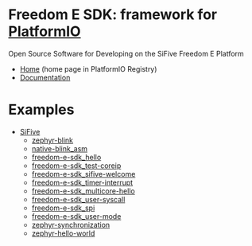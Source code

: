 
# Freedom E SDK: framework for [PlatformIO](https://platformio.org)

Open Source Software for Developing on the SiFive Freedom E Platform

* [Home](https://platformio.org/frameworks/freedom-e-sdk) (home page in PlatformIO Registry)
* [Documentation](https://docs.platformio.org/page/frameworks/freedom-e-sdk.html)

# Examples

- [SiFive](https://github.com/platformio/platform-sifive)
  * [zephyr-blink](https://github.com/platformio/platform-sifive/tree/master/examples/zephyr-blink)
  * [native-blink_asm](https://github.com/platformio/platform-sifive/tree/master/examples/native-blink_asm)
  * [freedom-e-sdk_hello](https://github.com/platformio/platform-sifive/tree/master/examples/freedom-e-sdk_hello)
  * [freedom-e-sdk_test-coreip](https://github.com/platformio/platform-sifive/tree/master/examples/freedom-e-sdk_test-coreip)
  * [freedom-e-sdk_sifive-welcome](https://github.com/platformio/platform-sifive/tree/master/examples/freedom-e-sdk_sifive-welcome)
  * [freedom-e-sdk_timer-interrupt](https://github.com/platformio/platform-sifive/tree/master/examples/freedom-e-sdk_timer-interrupt)
  * [freedom-e-sdk_multicore-hello](https://github.com/platformio/platform-sifive/tree/master/examples/freedom-e-sdk_multicore-hello)
  * [freedom-e-sdk_user-syscall](https://github.com/platformio/platform-sifive/tree/master/examples/freedom-e-sdk_user-syscall)
  * [freedom-e-sdk_spi](https://github.com/platformio/platform-sifive/tree/master/examples/freedom-e-sdk_spi)
  * [freedom-e-sdk_user-mode](https://github.com/platformio/platform-sifive/tree/master/examples/freedom-e-sdk_user-mode)
  * [zephyr-synchronization](https://github.com/platformio/platform-sifive/tree/master/examples/zephyr-synchronization)
  * [zephyr-hello-world](https://github.com/platformio/platform-sifive/tree/master/examples/zephyr-hello-world)

